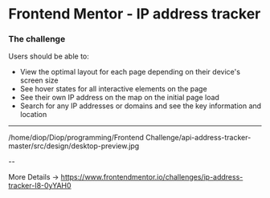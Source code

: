 # Frontend Mentor - IP address tracker

### The challenge

Users should be able to:

- View the optimal layout for each page depending on their device's screen size
- See hover states for all interactive elements on the page
- See their own IP address on the map on the initial page load
- Search for any IP addresses or domains and see the key information and location

---

/home/diop/Diop/programming/Frontend Challenge/api-address-tracker-master/src/design/desktop-preview.jpg

--

More Details -> https://www.frontendmentor.io/challenges/ip-address-tracker-I8-0yYAH0

